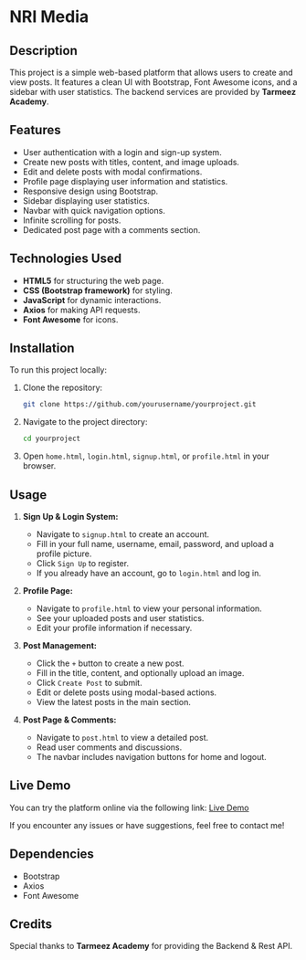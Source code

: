 # NRI Media

## Description

This project is a simple web-based platform that allows users to create and view posts. It features a clean UI with Bootstrap, Font Awesome icons, and a sidebar with user statistics. The backend services are provided by **Tarmeez Academy**.

## Features

- User authentication with a login and sign-up system.
- Create new posts with titles, content, and image uploads.
- Edit and delete posts with modal confirmations.
- Profile page displaying user information and statistics.
- Responsive design using Bootstrap.
- Sidebar displaying user statistics.
- Navbar with quick navigation options.
- Infinite scrolling for posts.
- Dedicated post page with a comments section.

## Technologies Used

- **HTML5** for structuring the web page.
- **CSS (Bootstrap framework)** for styling.
- **JavaScript** for dynamic interactions.
- **Axios** for making API requests.
- **Font Awesome** for icons.

## Installation

To run this project locally:

1. Clone the repository:
   ```sh
   git clone https://github.com/yourusername/yourproject.git
   ```
2. Navigate to the project directory:
   ```sh
   cd yourproject
   ```
3. Open `home.html`, `login.html`, `signup.html`, or `profile.html` in your browser.

## Usage

1. **Sign Up & Login System:**

   - Navigate to `signup.html` to create an account.
   - Fill in your full name, username, email, password, and upload a profile picture.
   - Click `Sign Up` to register.
   - If you already have an account, go to `login.html` and log in.

2. **Profile Page:**

   - Navigate to `profile.html` to view your personal information.
   - See your uploaded posts and user statistics.
   - Edit your profile information if necessary.

3. **Post Management:**

   - Click the `+` button to create a new post.
   - Fill in the title, content, and optionally upload an image.
   - Click `Create Post` to submit.
   - Edit or delete posts using modal-based actions.
   - View the latest posts in the main section.

4. **Post Page & Comments:**

   - Navigate to `post.html` to view a detailed post.
   - Read user comments and discussions.
   - The navbar includes navigation buttons for home and logout.

## Live Demo

You can try the platform online via the following link:
[Live Demo](https://nrimedia.netlify.app/)

If you encounter any issues or have suggestions, feel free to contact me!

## Dependencies

- Bootstrap
- Axios
- Font Awesome

## Credits

Special thanks to **Tarmeez Academy** for providing the Backend & Rest API.

